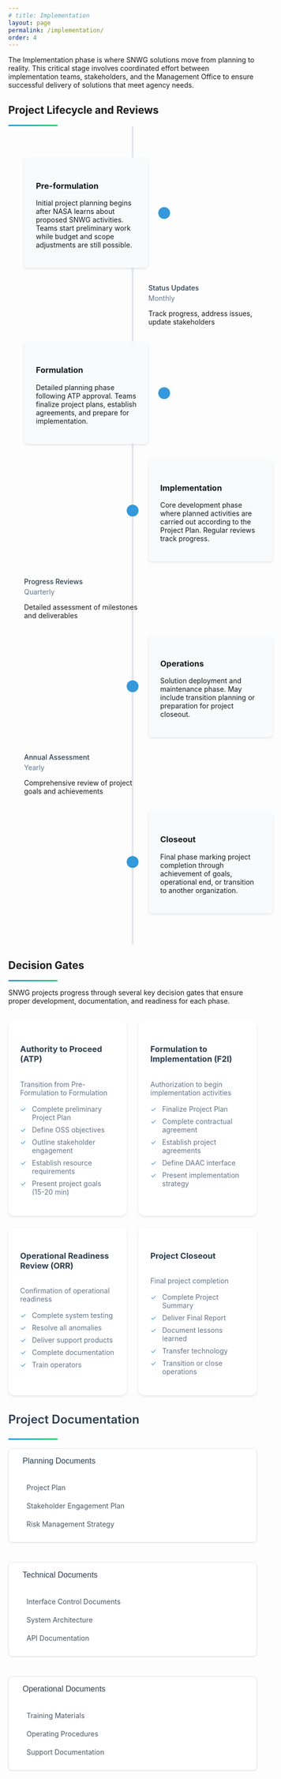```yaml
---
# title: Implementation
layout: page
permalink: /implementation/
order: 4
---
```


The Implementation phase is where SNWG solutions move from planning to reality. This critical stage involves coordinated effort between implementation teams, stakeholders, and the Management Office to ensure successful delivery of solutions that meet agency needs.

## Project Lifecycle and Reviews
<div class="header-line"></div>

<!--Timeline-->
<div class="timeline">
    <!-- PreFormulation -->
    <div class="timeline-item">
        <div class="timeline-dot"></div>
        <div class="timeline-content">
            <h3>Pre-formulation</h3>
            <p>Initial project planning begins after NASA learns about proposed SNWG activities. Teams start preliminary work while budget and scope adjustments are still possible.</p>
        </div>
    </div >
    <!-- Monthly Update-->
    <div class="timeline-item">
        <div class="review-title">Status Updates</div>
        <div class="review-freq">Monthly</div>
            <p>Track progress, address issues, update stakeholders</p>
    </div> 
    <!-- Formulation -->
    <div class="timeline-item">
        <div class="timeline-dot"></div>
        <div class="timeline-content">
            <h3>Formulation</h3>
            <p>Detailed planning phase following ATP approval. Teams finalize project plans, establish agreements, and prepare for implementation.</p>
        </div>
    </div>
    <!-- Implementation -->
    <div class="timeline-item">
        <div class="timeline-dot"></div>
        <div class="timeline-content">
            <h3>Implementation</h3>
            <p>Core development phase where planned activities are carried out according to the Project Plan. Regular reviews track progress.</p>
        </div>
    </div> 
    <!-- Quarterly Review -->
    <div class="timeline-item">
        <div class="review-title">Progress Reviews</div>
        <div class="review-freq">Quarterly</div>
            <p>Detailed assessment of milestones and deliverables</p>
    </div> 
    <!-- Operations -->
    <div class="timeline-item">
        <div class="timeline-dot"></div>
        <div class="timeline-content">
            <h3>Operations</h3>
            <p>Solution deployment and maintenance phase. May include transition planning or preparation for project closeout.</p>
        </div>
    </div>
    <!-- Annual Review -->
    <div class="timeline-item">
        <div class="review-title">Annual Assessment</div>
        <div class="review-freq">Yearly</div>
        <p>Comprehensive review of project goals and achievements</p>
    </div> 
    <!-- Closeout -->
    <div class="timeline-item">
        <div class="timeline-dot"></div>
        <div class="timeline-content">
            <h3>Closeout</h3>
            <p>Final phase marking project completion through achievement of goals, operational end, or transition to another organization.</p>
        </div>
    </div>
    <!-- End All-->
</div>

## Decision Gates
<div class="header-line"></div>

SNWG projects progress through several key decision gates that ensure proper development, documentation, and readiness for each phase.

<div class="decision-gates">
  <div class="gate-card">
    <div class="gate-header">
      <h3>Authority to Proceed (ATP)</h3>
    </div>
    <div class="gate-content">
      <p>Transition from Pre-Formulation to Formulation</p>
      <ul class="checklist">
        <li>Complete preliminary Project Plan</li>
        <li>Define OSS objectives</li>
        <li>Outline stakeholder engagement</li>
        <li>Establish resource requirements</li>
        <li>Present project goals (15-20 min)</li>
      </ul>
    </div>
  </div>

  <div class="gate-card">
    <div class="gate-header">
      <h3>Formulation to Implementation (F2I)</h3>
    </div>
    <div class="gate-content">
      <p>Authorization to begin implementation activities</p>
      <ul class="checklist">
        <li>Finalize Project Plan</li>
        <li>Complete contractual agreement</li>
        <li>Establish project agreements</li>
        <li>Define DAAC interface</li>
        <li>Present implementation strategy</li>
      </ul>
    </div>
  </div>

  <div class="gate-card">
    <div class="gate-header">
      <h3>Operational Readiness Review (ORR)</h3>
    </div>
    <div class="gate-content">
      <p>Confirmation of operational readiness</p>
      <ul class="checklist">
        <li>Complete system testing</li>
        <li>Resolve all anomalies</li>
        <li>Deliver support products</li>
        <li>Complete documentation</li>
        <li>Train operators</li>
      </ul>
    </div>
  </div>

  <div class="gate-card">
    <div class="gate-header">
      <h3>Project Closeout</h3>
    </div>
    <div class="gate-content">
      <p>Final project completion</p>
      <ul class="checklist">
        <li>Complete Project Summary</li>
        <li>Deliver Final Report</li>
        <li>Document lessons learned</li>
        <li>Transfer technology</li>
        <li>Transition or close operations</li>
      </ul>
    </div>
  </div>
</div>

<style>
/* Timeline styles */
.timeline-container {
  margin: 2rem 0;
  padding: 1rem;
}

.timeline {
  position: relative;
  max-width: 1200px;
  margin: 0 auto;
  padding: 2rem 0;
}

.timeline::before {
  content: '';
  position: absolute;
  width: 4px;
  background: var(--timeline-line-color, #e5e7eb);
  top: 0;
  bottom: 0;
  left: 50%;
  transform: translateX(-50%);
}

.timeline-item {
  position: relative;
  margin: 2rem 0;
  width: 50%;
  padding: 0 2rem;
}

.timeline-item:nth-child(odd) {
  left: 0;
}

.timeline-item:nth-child(even) {
  left: 50%;
}

.timeline-dot {
  position: absolute;
  width: 1.5rem;
  height: 1.5rem;
  background: var(--timeline-dot-color, #3498db);
  border-radius: 50%;
  right: -0.75rem;
  top: 50%;
  transform: translateY(-50%);
}

.timeline-item:nth-child(even) .timeline-dot {
  left: -0.75rem;
}

.timeline-content {
  padding: 1.5rem;
  background: var(--timeline-content-bg, #f8fafc);
  border-radius: 0.5rem;
  box-shadow: 0 2px 4px rgba(0,0,0,0.1);
}

/* Decision Gates styles */
.decision-gates {
  display: grid;
  grid-template-columns: repeat(2, 1fr);
  gap: 1.5rem;
  margin: 2rem 0;
}

@media (max-width: 768px) {
  .decision-gates {
    grid-template-columns: 1fr;
  }
}

.gate-card {
  background: var(--gate-card-bg, white);
  border-radius: 0.75rem;
  box-shadow: 0 2px 4px rgba(0,0,0,0.1);
  padding: 1.5rem;
  transition: transform 0.2s ease;
}

.gate-card:hover {
  transform: translateY(-2px);
}

.gate-header {
  display: flex;
  align-items: center;
  gap: 1rem;
  margin-bottom: 1rem;
  color: var(--gate-header-color, #2c3e50);
}

.gate-content {
  color: var(--gate-content-color, #64748b);
}

.checklist {
  list-style: none;
  padding: 0;
  margin: 1rem 0;
}

.checklist li {
  display: flex;
  align-items: flex-start;
  gap: 0.5rem;
  margin-bottom: 0.5rem;
  padding-left: 1.5rem;
  position: relative;
}

.checklist li::before {
  content: '✓';
  position: absolute;
  left: 0;
  color: var(--check-color, #3498db);
}

/* Dark mode support */
[data-theme="dark"] {
  --timeline-line-color: #2d3748;
  --timeline-dot-color: #60a5fa;
  --timeline-content-bg: #1a202c;
  --gate-card-bg: #1a202c;
  --gate-header-color: #e2e8f0;
  --gate-content-color: #a0aec0;
  --check-color: #60a5fa;
}

/* Responsive adjustments */
@media (max-width: 768px) {
  .timeline::before {
    left: 1rem;
  }
  
  .timeline-item {
    width: 100%;
    left: 0 !important;
    padding-left: 3rem;
  }
  
  .timeline-dot {
    left: 0.25rem !important;
  }
}

/* Common styles */
.section-container {
  margin: 2rem 0;
}

/* Co-Design Process Flow */
.flow-diagram {
  display: flex;
  flex-wrap: nowrap;
  padding: 1rem 0;
  margin: 1rem 0;
  gap: 1rem;
}

.flow-step {
  min-width: 200px;
  padding: 1rem;
  background: var(--flow-bg, #f8fafc);
  border-left: 4px solid var(--flow-accent, #3498db);
  position: relative;
}

.flow-step::after {
  content: '→';
  position: absolute;
  right: -1rem;
  top: 50%;
  transform: translateY(-50%);
  color: var(--flow-accent, #3498db);
  font-size: 1.5rem;
}

.flow-step:last-child::after {
  display: none;
}

/* Open Source Requirements Tabs */
.requirements-tabs {
  border: 1px solid var(--border-color, #e5e7eb);
  border-radius: 0.5rem;
  overflow: hidden;
}

.tab-header {
  display: flex;
  border-bottom: 1px solid var(--border-color, #e5e7eb);
}

.tab-button {
  padding: 1rem;
  border: none;
  background: none;
  cursor: pointer;
  flex: 1;
  font-weight: 500;
}

.tab-button.active {
  background: var(--tab-active-bg, #3498db);
  color: white;
}

.tab-content {
  padding: 1.5rem;
}

/* Documentation Tree */
.doc-tree {
  margin: 1rem 0;
  padding-left: 1rem;
}

.doc-category {
  margin-bottom: 1.5rem;
}

.doc-category h4 {
  color: var(--heading-color, #2c3e50);
  margin-bottom: 0.5rem;
  display: flex;
  align-items: center;
  gap: 0.5rem;
}

.doc-category h4::before {
  content: '📁';
}

.doc-list {
  margin-left: 1.5rem;
  list-style: none;
}

.doc-list li {
  margin: 0.5rem 0;
  padding-left: 1.5rem;
  position: relative;
}

.doc-list li::before {
  content: '📄';
  position: absolute;
  left: 0;
}

/* Review Timeline */
.review-timeline {
  position: relative;
  padding-left: 2rem;
  margin: 1rem 0;
}

.review-timeline::before {
  content: '';
  position: absolute;
  left: 0;
  top: 0;
  bottom: 0;
  width: 2px;
  background: var(--timeline-line, #e5e7eb);
}

.review-item {
  position: relative;
  margin-bottom: 1.5rem;
  padding-bottom: 1rem;
}

.review-item::before {
  content: '';
  position: absolute;
  width: 1rem;
  height: 1rem;
  border-radius: 50%;
  background: var(--timeline-dot, #3498db);
  left: -2.5rem;
  top: 0.25rem;
}

.review-title {
  font-weight: 500;
  color: var(--heading-color, #2c3e50);
  margin-bottom: 0.25rem;
}

.review-freq {
  font-size: 0.875rem;
  color: var(--text-muted, #64748b);
}

/* Dark mode support */
[data-theme="dark"] {
  --flow-bg: #1a202c;
  --flow-accent: #60a5fa;
  --border-color: #2d3748;
  --tab-active-bg: #60a5fa;
  --heading-color: #e2e8f0;
  --timeline-line: #2d3748;
  --timeline-dot: #60a5fa;
  --text-muted: #a0aec0;
}
</style>

<div class="documentation-container">
  <h2 class="doc-title">Project Documentation</h2>
  <div class="header-line"></div>
  <br>
  
  <div class="doc-section">
    <div class="doc-category">
      <button class="doc-toggle active" onclick="toggleSection(this)">
        <i class="fas fa-folder"></i>
        <span>Planning Documents</span>
        <i class="fas fa-chevron-down"></i>
      </button>
      <div class="doc-content show">
        <div class="doc-item">
          <i class="fas fa-file-alt"></i>
          <span>Project Plan</span>
        </div>
        <div class="doc-item">
          <i class="fas fa-file-alt"></i>
          <span>Stakeholder Engagement Plan</span>
        </div>
        <div class="doc-item">
          <i class="fas fa-file-alt"></i>
          <span>Risk Management Strategy</span>
        </div>
      </div>
    </div>
    <div class="doc-category">
      <button class="doc-toggle active" onclick="toggleSection(this)">
        <i class="fas fa-folder"></i>
        <span>Technical Documents</span>
        <i class="fas fa-chevron-down"></i>
      </button>
      <div class="doc-content show">
        <div class="doc-item">
          <i class="fas fa-file-alt"></i>
          <span>Interface Control Documents</span>
        </div>
        <div class="doc-item">
          <i class="fas fa-file-alt"></i>
          <span>System Architecture</span>
        </div>
        <div class="doc-item">
          <i class="fas fa-file-alt"></i>
          <span>API Documentation</span>
        </div>
      </div>
    </div>
    <div class="doc-category">
      <button class="doc-toggle active" onclick="toggleSection(this)">
        <i class="fas fa-folder"></i>
        <span>Operational Documents</span>
        <i class="fas fa-chevron-down"></i>
      </button>
      <div class="doc-content show">
        <div class="doc-item">
          <i class="fas fa-file-alt"></i>
          <span>Training Materials</span>
        </div>
        <div class="doc-item">
          <i class="fas fa-file-alt"></i>
          <span>Operating Procedures</span>
        </div>
        <div class="doc-item">
          <i class="fas fa-file-alt"></i>
          <span>Support Documentation</span>
        </div>
      </div>
    </div>
  </div>
</div>

<style>
.documentation-container {
  max-width: 800px;
  margin: 2rem auto;
  font-family: -apple-system, BlinkMacSystemFont, "Segoe UI", Roboto, sans-serif;
}

.doc-title {
  color: #2c3e50;
  font-size: 1.5rem;
  font-weight: 600;
  margin-bottom: 1.5rem;
}

.doc-section {
  display: flex;
  flex-direction: column;
  gap: 1rem;
}

.doc-category {
  background: white;
  border: 1px solid #e5e7eb;
  border-radius: 0.5rem;
  overflow: hidden;
  box-shadow: 0 1px 3px rgba(0, 0, 0, 0.1);
}

.doc-toggle {
  width: 100%;
  display: flex;
  align-items: center;
  padding: 1rem;
  background: white;
  border: none;
  cursor: pointer;
  font-size: 1rem;
  color: #2c3e50;
  transition: background-color 0.2s;
}

.doc-toggle:hover {
  background-color: #f8fafc;
}

.doc-toggle i {
  margin-right: 0.75rem;
  color: #4682B4;
}

.doc-toggle .fa-chevron-down {
  margin-left: auto;
  transition: transform 0.2s;
}

.doc-toggle:not(.active) .fa-chevron-down {
  transform: rotate(-90deg);
}

.doc-content {
  display: none;
  padding: 0.5rem 1rem 1rem;
  background-color: white;
}

.doc-content.show {
  display: block;
}

.doc-item {
  display: flex;
  align-items: center;
  padding: 0.5rem;
  margin: 0.25rem 0;
  border-radius: 0.25rem;
  transition: background-color 0.2s;
}

.doc-item:hover {
  background-color: #f8fafc;
}

.doc-item i {
  margin-right: 0.75rem;
  color: #94a3b8;
  font-size: 0.875rem;
}

.doc-item span {
  color: #4b5563;
  font-size: 0.875rem;
}

@media (max-width: 640px) {
  .documentation-container {
    margin: 1rem;
  }
  
  .doc-toggle {
    padding: 0.75rem;
  }
}

.header-line {
    height: 3px;
    background: linear-gradient(to right, #3498db, #2ecc71);
    margin-top: 0.5rem;
    border-radius: 2px;
    width: 100px;
}
</style>

<script>
function toggleSection(button) {
  button.classList.toggle('active');
  const content = button.nextElementSibling;
  content.classList.toggle('show');
}
</script>

